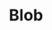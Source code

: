---
title: "Blob"
type: "projects"
summary: "A top-down online multiplayer arena shooter"
tags: ["C#", "Unity", "Photon Unity Networking", "Photon Chat", "PlayFab"]
weight: 2
type: project

externalURL: https://github.com/Oakamoore/blob
---